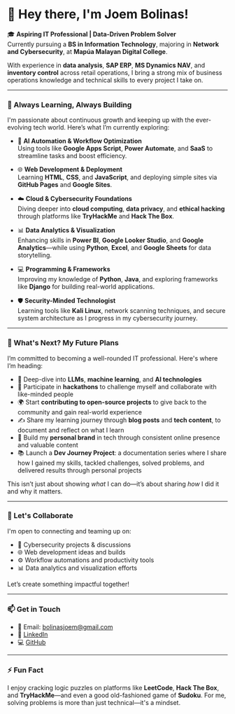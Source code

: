 # 👋 Hey there, I'm Joem Bolinas!

🎓 **Aspiring IT Professional | Data-Driven Problem Solver**  
Currently pursuing a **BS in Information Technology**, majoring in **Network and Cybersecurity**, at **Mapúa Malayan Digital College**.

With experience in **data analysis**, **SAP ERP**, **MS Dynamics NAV**, and **inventory control** across retail operations, I bring a strong mix of business operations knowledge and technical skills to every project I take on.

---

### 🌱 Always Learning, Always Building  
I'm passionate about continuous growth and keeping up with the ever-evolving tech world. Here’s what I’m currently exploring:

- 🔧 **AI Automation & Workflow Optimization**  
  Using tools like **Google Apps Script**, **Power Automate**, and **SaaS** to streamline tasks and boost efficiency.

- 🌐 **Web Development & Deployment**  
  Learning **HTML**, **CSS**, and **JavaScript**, and deploying simple sites via **GitHub Pages** and **Google Sites**.

- ☁️ **Cloud & Cybersecurity Foundations**  
  Diving deeper into **cloud computing**, **data privacy**, and **ethical hacking** through platforms like **TryHackMe** and **Hack The Box**.

- 📊 **Data Analytics & Visualization**  
  Enhancing skills in **Power BI**, **Google Looker Studio**, and **Google Analytics**—while using **Python**, **Excel**, and **Google Sheets** for data storytelling.

- 💻 **Programming & Frameworks**  
  Improving my knowledge of **Python**, **Java**, and exploring frameworks like **Django** for building real-world applications.

- 🛡️ **Security-Minded Technologist**  
  Learning tools like **Kali Linux**, network scanning techniques, and secure system architecture as I progress in my cybersecurity journey.

---

### 🎯 What's Next? My Future Plans  
I’m committed to becoming a well-rounded IT professional. Here's where I’m heading:

- 🤖 Deep-dive into **LLMs**, **machine learning**, and **AI technologies**  
- 🏁 Participate in **hackathons** to challenge myself and collaborate with like-minded people  
- 🌍 Start **contributing to open-source projects** to give back to the community and gain real-world experience  
- ✍️ Share my learning journey through **blog posts** and **tech content**, to document and reflect on what I learn  
- 🌟 Build my **personal brand** in tech through consistent online presence and valuable content  
- 📚 Launch a **Dev Journey Project**: a documentation series where I share how I gained my skills, tackled challenges, solved problems, and delivered results through personal projects

This isn’t just about showing *what* I can do—it’s about sharing *how* I did it and why it matters.

---

### 🤝 Let's Collaborate  
I'm open to connecting and teaming up on:

- 🔐 Cybersecurity projects & discussions  
- 🌐 Web development ideas and builds  
- ⚙️ Workflow automations and productivity tools  
- 📊 Data analytics and visualization efforts  

Let’s create something impactful together!

---

### 📫 Get in Touch  
- 📧 Email: bolinasjoem@gmail.com  
- 💼 [LinkedIn](https://www.linkedin.com/in/joem-bolinas)  
- 💻 [GitHub](https://github.com/joembolinas)  

---

### ⚡ Fun Fact  
I enjoy cracking logic puzzles on platforms like **LeetCode**, **Hack The Box**, and **TryHackMe**—and even a good old-fashioned game of **Sudoku**. For me, solving problems is more than just technical—it's a mindset.

